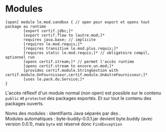 # Modules

```
[open] module le.mod.sandbox { // open pour export et opens tout package au runtime
        [export certif.jdbc;]*
        [export certif.flow to lautre.mod;]*
        requires java.base; // implicite
        [requires le.mod.requis;]*
        [requires transitive le.mod.plus.requis;]*
        [requires static le.mod.requis;]* // obligatoire compil, optionnel run
        [opens certif.stream;]* // permet l'accès runtime
        [opens certif.stream to encore.un.mod;]*
        [provides certif.module.StringGestion with certif.module.UnFournisseur,certif.module.UnAutreFournisseur;]*
        [uses le.pack.du.Service;]*
}
```
L'accès réflexif d'un module normal (non open) est possible sur le contenu `public` et `protected` des packages exportés.
Et sur tout le contenu des packages ouverts.

Noms des modules : identifiants Java séparés par des .  
Modules automatiques : byte-buddy-0.0.1.jar devient byte.buddy (avec version 0.0.1), mais `byte` est réservé donc `FindException`